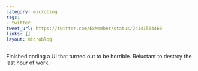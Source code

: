 ```yaml
---
category: microblog
tags:
- twitter
tweet_url: https://twitter.com/ExMember/status/24141564460
links: []
layout: microblog
---
```

Finished coding a UI that turned out to be horrible. Reluctant to destroy the last hour of work.
